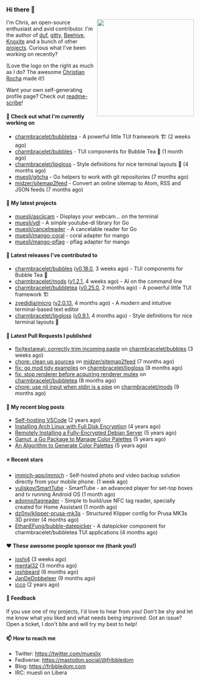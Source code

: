 ### Hi there 👋

<img align="right" src="https://raw.githubusercontent.com/muesli/muesli/master/assets/termenv.png" width="260">

I'm Chris, an open-source enthusiast and avid contributor. I'm the author of [duf](https://github.com/muesli/duf),
[gitty](https://github.com/muesli/gitty), [Beehive](https://github.com/muesli/beehive), [Knoxite](https://github.com/knoxite/knoxite)
 and a bunch of other [projects](https://fribbledom.com/projects/). Curious what I've been working on recently?

(Love the logo on the right as much as I do? The awesome [Christian Rocha](https://github.com/meowgorithm/) made it!)

Want your own self-generating profile page? Check out [readme-scribe](https://github.com/muesli/readme-scribe)!

#### 👷 Check out what I'm currently working on

- [charmbracelet/bubbletea](https://github.com/charmbracelet/bubbletea) - A powerful little TUI framework 🏗 (2 weeks ago)
- [charmbracelet/bubbles](https://github.com/charmbracelet/bubbles) - TUI components for Bubble Tea 🫧 (1 month ago)
- [charmbracelet/lipgloss](https://github.com/charmbracelet/lipgloss) - Style definitions for nice terminal layouts 👄 (4 months ago)
- [muesli/gitcha](https://github.com/muesli/gitcha) - Go helpers to work with git repositories (7 months ago)
- [midzer/sitemap2feed](https://github.com/midzer/sitemap2feed) - Convert an online sitemap to Atom, RSS and JSON feeds (7 months ago)

#### 🌱 My latest projects

- [muesli/asciicam](https://github.com/muesli/asciicam) - Displays your webcam... on the terminal
- [muesli/ydl](https://github.com/muesli/ydl) - A simple youtube-dl library for Go
- [muesli/cancelreader](https://github.com/muesli/cancelreader) - A cancelable reader for Go
- [muesli/mango-coral](https://github.com/muesli/mango-coral) - coral adapter for mango
- [muesli/mango-pflag](https://github.com/muesli/mango-pflag) - pflag adapter for mango

#### 🔭 Latest releases I've contributed to

- [charmbracelet/bubbles](https://github.com/charmbracelet/bubbles) ([v0.18.0](https://github.com/charmbracelet/bubbles/releases/tag/v0.18.0), 3 weeks ago) - TUI components for Bubble Tea 🫧
- [charmbracelet/mods](https://github.com/charmbracelet/mods) ([v1.2.1](https://github.com/charmbracelet/mods/releases/tag/v1.2.1), 4 weeks ago) - AI on the command line
- [charmbracelet/bubbletea](https://github.com/charmbracelet/bubbletea) ([v0.25.0](https://github.com/charmbracelet/bubbletea/releases/tag/v0.25.0), 2 months ago) - A powerful little TUI framework 🏗
- [zyedidia/micro](https://github.com/zyedidia/micro) ([v2.0.13](https://github.com/zyedidia/micro/releases/tag/v2.0.13), 4 months ago) - A modern and intuitive terminal-based text editor
- [charmbracelet/lipgloss](https://github.com/charmbracelet/lipgloss) ([v0.9.1](https://github.com/charmbracelet/lipgloss/releases/tag/v0.9.1), 4 months ago) - Style definitions for nice terminal layouts 👄

#### 🔨 Latest Pull Requests I published

- [fix(textarea): correctly trim incoming paste](https://github.com/charmbracelet/bubbles/pull/469) on [charmbracelet/bubbles](https://github.com/charmbracelet/bubbles) (3 weeks ago)
- [chore: clean up sources](https://github.com/midzer/sitemap2feed/pull/4) on [midzer/sitemap2feed](https://github.com/midzer/sitemap2feed) (7 months ago)
- [fix: go mod tidy examples](https://github.com/charmbracelet/lipgloss/pull/203) on [charmbracelet/lipgloss](https://github.com/charmbracelet/lipgloss) (8 months ago)
- [fix: stop renderer before acquiring renderer mutex](https://github.com/charmbracelet/bubbletea/pull/757) on [charmbracelet/bubbletea](https://github.com/charmbracelet/bubbletea) (8 months ago)
- [chore: use nil input when stdin is a pipe](https://github.com/charmbracelet/mods/pull/38) on [charmbracelet/mods](https://github.com/charmbracelet/mods) (9 months ago)

#### 📜 My recent blog posts

- [Self-hosting VSCode](https://fribbledom.com/posts/selfhosting-vscode/) (2 years ago)
- [Installing Arch Linux with Full Disk Encryption](https://fribbledom.com/posts/encrypted-arch-install/) (4 years ago)
- [Remotely Installing a Fully-Encrypted Debian Server](https://fribbledom.com/posts/encrypted-remote-debian-install/) (5 years ago)
- [Gamut, a Go Package to Manage Color Palettes](https://fribbledom.com/posts/gamut-package-to-handle-color-palettes/) (5 years ago)
- [An Algorithm to Generate Color Palettes](https://fribbledom.com/posts/an-algorithm-to-generate-color-palettes/) (5 years ago)

#### ⭐ Recent stars

- [immich-app/immich](https://github.com/immich-app/immich) - Self-hosted photo and video backup solution directly from your mobile phone. (1 week ago)
- [yuliskov/SmartTube](https://github.com/yuliskov/SmartTube) - SmartTube - an advanced player for set-top boxes and tv running Android OS (1 month ago)
- [adonno/tagreader](https://github.com/adonno/tagreader) - Simple to build/use NFC tag reader, specially created for Home Assistant (1 month ago)
- [dz0ny/klipper-prusa-mk3s](https://github.com/dz0ny/klipper-prusa-mk3s) - Structured Klipper config for Prusa MK3s 3D printer (4 months ago)
- [EthanEFung/bubble-datepicker](https://github.com/EthanEFung/bubble-datepicker) - A datepicker component for charmbracelet/bubbletea TUI applications (4 months ago)

#### ❤️ These awesome people sponsor me (thank you!)

- [joshi4](https://github.com/joshi4) (3 weeks ago)
- [mental32](https://github.com/mental32) (3 months ago)
- [joshbeard](https://github.com/joshbeard) (6 months ago)
- [JanDeDobbeleer](https://github.com/JanDeDobbeleer) (9 months ago)
- [icco](https://github.com/icco) (2 years ago)

#### 💬 Feedback

If you use one of my projects, I'd love to hear from you! Don't be shy and let me know what you liked
and what needs being improved. Got an issue? Open a ticket, I don't bite and will try my best to help!

#### 📫 How to reach me

- Twitter: https://twitter.com/mueslix
- Fediverse: https://mastodon.social/@fribbledom
- Blog: https://fribbledom.com
- IRC: muesli on Libera
